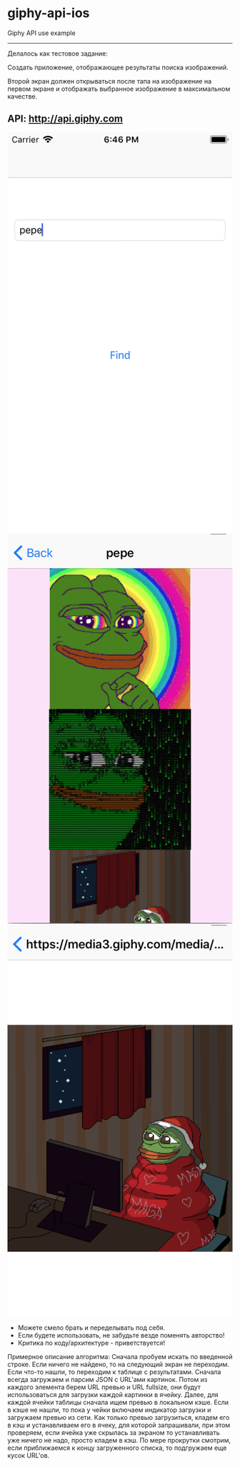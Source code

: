# giphy-api-ios
Giphy API use example

----------------------------------
Делалось как тестовое задание:

Создать приложение, отображающее результаты поиска изображений.

Второй экран должен открываться после тапа на изображение на первом экране и отображать выбранное изображение в максимальном качестве.

API: http://api.giphy.com 
----------------------------------

![One](/screens/One.png) ![Two](/screens/Two.png) ![Three](/screens/Three.png)

* Можете смело брать и переделывать под себя.
* Если будете использовать, не забудьте везде поменять авторство!
* Критика по коду/архитектуре - приветствуется!


Примерное описание алгоритма:
Сначала пробуем искать по введенной строке. Если ничего не найдено, то на следующий экран не переходим. Если что-то нашли, то переходим к таблице с результатами. Сначала всегда загружаем и парсим JSON с URL'ами картинок. Потом из каждого элемента берем URL превью и URL fullsize, они будут использоваться для загрузки каждой картинки в ячейку. Далее, для каждой ячейки таблицы сначала ищем превью в локальном кэше. Если в кэше не нашли, то пока у чейки включаем индикатор загрузки и загружаем превью из сети. Как только превью загрузиться, кладем его в кэш и устанавливаем его в ячеку, для которой запрашивали, при этом проверяем, если ячейка уже скрылась за экраном то устанавливать уже ничего не надо, просто кладем в кэш. По мере прокрутки смотрим, если приближаемся к концу загруженного списка, то подгружаем еще кусок URL'ов.
